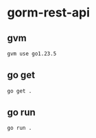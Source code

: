 # gorm-rest-api

## gvm

```sh
gvm use go1.23.5
```

## go get

```sh
go get .
```

## go run

```sh
go run .
```
